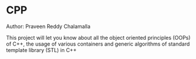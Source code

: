# CPP
Author: Praveen Reddy Chalamalla

This project will let you know about all the object oriented principles (OOPs) of C++, the usage of various containers and generic algorithms of standard template library (STL) 
in C++

